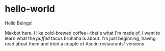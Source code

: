 # hello-world

Hello Beings!

Maxbot here. I like cold-brewed coffee--that's what I'm made of.
I want to learn what the *puffed* tacos bruhaha is about. I'm just beginning, having read about them and tried a couple of Asutin restaurants' versions.
